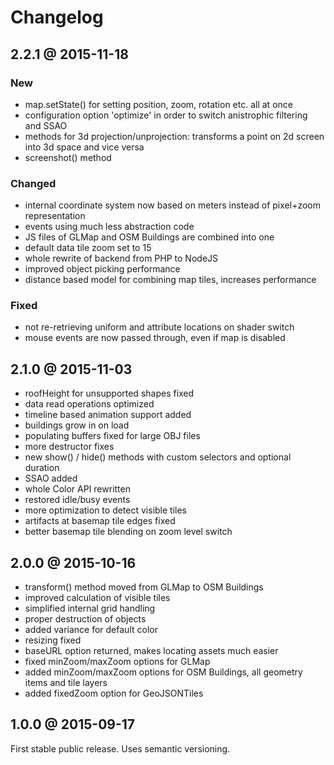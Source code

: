 
# Changelog

## 2.2.1 @ 2015-11-18

### New

- map.setState() for setting position, zoom, rotation etc. all at once
- configuration option 'optimize' in order to switch anistrophic filtering and SSAO
- methods for 3d projection/unprojection: transforms a point on 2d screen into 3d space and vice versa
- screenshot() method

### Changed

- internal coordinate system now based on meters instead of pixel+zoom representation
- events using much less abstraction code
- JS files of GLMap and OSM Buildings are combined into one
- default data tile zoom set to 15
- whole rewrite of backend from PHP to NodeJS
- improved object picking performance
- distance based model for combining map tiles, increases performance

### Fixed

- not re-retrieving uniform and attribute locations on shader switch
- mouse events are now passed through, even if map is disabled


## 2.1.0 @ 2015-11-03

- roofHeight for unsupported shapes fixed
- data read operations optimized
- timeline based animation support added
- buildings grow in on load
- populating buffers fixed for large OBJ files
- more destructor fixes
- new show() / hide() methods with custom selectors and optional duration
- SSAO added
- whole Color API rewritten
- restored idle/busy events
- more optimization to detect visible tiles
- artifacts at basemap tile edges fixed
- better basemap tile blending on zoom level switch 


## 2.0.0 @ 2015-10-16

- transform() method moved from GLMap to OSM Buildings
- improved calculation of visible tiles
- simplified internal grid handling
- proper destruction of objects
- added variance for default color
- resizing fixed
- baseURL option returned, makes locating assets much easier 
- fixed minZoom/maxZoom options for GLMap
- added minZoom/maxZoom options for OSM Buildings, all geometry items and tile layers
- added fixedZoom option for GeoJSONTiles

## 1.0.0 @ 2015-09-17

First stable public release.
Uses semantic versioning.
